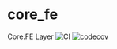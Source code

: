 # core_fe

Core.FE Layer
![CI](https://github.com/hossameldinmi/core_fe/workflows/CI/badge.svg)
[![codecov](https://codecov.io/gh/hossameldinmi/core_fe/branch/develop/graph/badge.svg?token=39O3RHC9RV)](https://codecov.io/gh/hossameldinmi/core_fe)